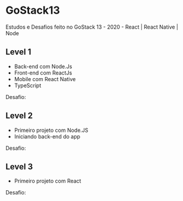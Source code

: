 # GoStack13
 Estudos e Desafios feito no GoStack 13 - 2020 - React | React Native | Node
## Level 1 
 - Back-end com Node.Js
 - Front-end com ReactJs
 - Mobile com React Native
 - TypeScript
 
 Desafio:
## Level 2
 - Primeiro projeto com Node.JS
 - Iniciando back-end do app

  Desafio:
## Level 3
 - Primeiro projeto com React

  Desafio:

